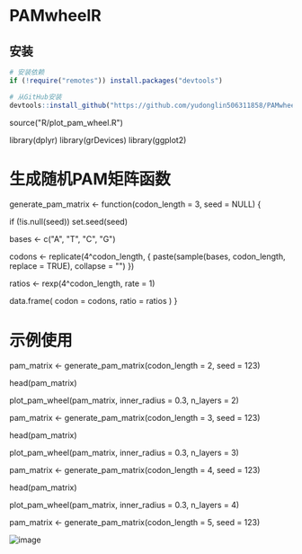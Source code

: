 # PAMwheelR

## 安装

```r
# 安装依赖
if (!require("remotes")) install.packages("devtools")

# 从GitHub安装
devtools::install_github("https://github.com/yudonglin506311858/PAMwheelR.git")

```
source("R/plot_pam_wheel.R")

library(dplyr)
library(grDevices)
library(ggplot2)

# 生成随机PAM矩阵函数
generate_pam_matrix <- function(codon_length = 3, seed = NULL) {
  
  if (!is.null(seed)) set.seed(seed)
  
  
  bases <- c("A", "T", "C", "G")
  
  
  codons <- replicate(4^codon_length, {
    paste(sample(bases, codon_length, replace = TRUE), collapse = "")
  })
  
  
  ratios <- rexp(4^codon_length, rate = 1)
  
  
  data.frame(
    codon = codons,
    ratio = ratios
  )
}

# 示例使用
pam_matrix <- generate_pam_matrix(codon_length = 2, seed = 123)

head(pam_matrix)

plot_pam_wheel(pam_matrix, inner_radius = 0.3, n_layers = 2)

pam_matrix <- generate_pam_matrix(codon_length = 3, seed = 123)

head(pam_matrix)

plot_pam_wheel(pam_matrix, inner_radius = 0.3, n_layers = 3)

pam_matrix <- generate_pam_matrix(codon_length = 4, seed = 123)

head(pam_matrix)

plot_pam_wheel(pam_matrix, inner_radius = 0.3, n_layers = 4)

pam_matrix <- generate_pam_matrix(codon_length = 5, seed = 123)


![image](https://github.com/user-attachments/assets/aef7cea5-4c62-4cb5-9d9a-43df3e1d8674)

